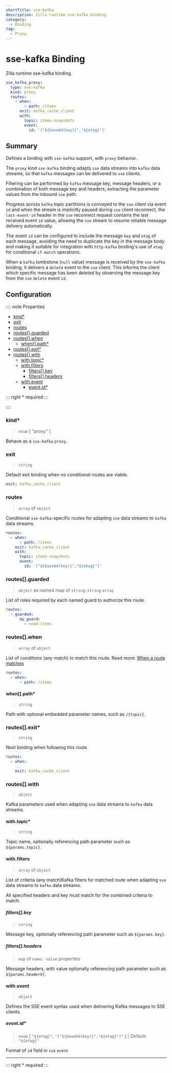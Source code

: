 ```yaml
---
shortTitle: sse-kafka
description: Zilla runtime sse-kafka binding
category:
  - Binding
tag:
  - Proxy
---
```


# sse-kafka Binding

Zilla runtime sse-kafka binding.

```yaml {2}
sse_kafka_proxy:
  type: sse-kafka
  kind: proxy
  routes:
    - when:
        - path: /items
      exit: kafka_cache_client
      with:
        topic: items-snapshots
        event:
          id: '["${base64(key)}","${etag}"]'
```

## Summary

Defines a binding with `sse-kafka` support, with `proxy` behavior.

The `proxy` kind `sse-kafka` binding adapts `sse` data streams into `kafka` data streams, so that `kafka` messages can be delivered to `sse` clients.

Filtering can be performed by `kafka` message key, message headers, or a combination of both message key and headers, extracting the parameter values from the inbound `sse` path.

Progress across `kafka` topic partitions is conveyed to the `sse` client via event `id` and when the stream is implicitly paused during `sse` client reconnect, the `last-event-id` header in the `sse` reconnect request contains the last received event `id` value, allowing the `sse` stream to resume reliable message delivery automatically.

The event `id` can be configured to include the message `key` and `etag` of each message, avoiding the need to duplicate the key in the message body and making it suitable for integration with `http-kafka` binding's use of `etag` for conditional `if-match` operations.

When a `kafka` tombstone (`null` value) message is received by the `sse-kafka` binding, it delivers a `delete` event to the `sse` client. This informs the client which specific message has been deleted by observing the message key from the `sse` `delete` event `id`.

## Configuration

:::: note Properties

- [kind\*](#kind)
- [exit](#exit)
- [routes](#routes)
- [routes\[\].guarded](#routes-guarded)
- [routes\[\].when](#routes-when)
  - [when\[\].path\*](#when-path)
- [routes\[\].exit\*](#routes-exit)
- [routes\[\].with](#routes-with)
  - [with.topic\*](#with-topic)
  - [with.filters](#with-filters)
    - [filters\[\].key](#filters-key)
    - [filters\[\].headers](#filters-headers)
  - [with.event](#with-event)
    - [event.id\*](#event-id)

::: right
\* required
:::

::::

### kind\*

> `enum` [ "proxy" ]

Behave as a `sse-kafka` `proxy`.

### exit

> `string`

Default exit binding when no conditional routes are viable.

```yaml
exit: kafka_cache_client
```

### routes

> `array` of `object`

Conditional `sse-kafka`-specific routes for adapting `sse` data streams to `kafka` data streams.

```yaml
routes:
  - when:
      - path: /items
    exit: kafka_cache_client
    with:
      topic: items-snapshots
      event:
        id: '["${base64(key)}","${etag}"]'
```

### routes[].guarded

> `object` as named map of `string:string` `array`

List of roles required by each named guard to authorize this route.

```yaml
routes:
  - guarded:
      my_guard:
        - read:items
```

### routes[].when

> `array` of `object`

List of conditions (any match) to match this route.
Read more: [When a route matches](../../../concepts/bindings.md#when-a-route-matches)

```yaml
routes:
  - when:
      - path: /items
```

#### when[].path\*

> `string`

Path with optional embedded parameter names, such as `/{topic}`.

### routes[].exit\*

> `string`

Next binding when following this route.

```yaml
routes:
  - when:
    ...
    exit: kafka_cache_client
```

### routes[].with

> `object`

Kafka parameters used when adapting `sse` data streams to `kafka` data streams.

#### with.topic\*

> `string`

Topic name, optionally referencing path parameter such as `${params.topic}`.

#### with.filters

> `array` of `object`

List of criteria (any match)Kafka filters for matched route when adapting `sse` data streams to `kafka` data streams.

All specified headers and key must match for the combined criteria to match.

##### filters[].key

> `string`

Message key, optionally referencing path parameter such as `${params.key}`.

##### filters[].headers

> `map` of `name: value` properties

Message headers, with value optionally referencing path parameter such as `${params.headerX}`.

#### with.event

> `object`

Defines the SSE event syntax used when delivering Kafka messages to SSE clients.

##### event.id\*

> `enum` [ `"${etag}"`, `"["${base64(key)}","${etag}"]"` ] | Default: `"${etag}"`

Format of `id` field in `sse` `event`

---

::: right
\* required
:::

